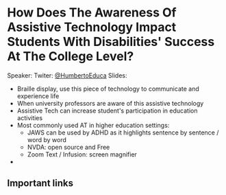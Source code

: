 # How Does The Awareness Of Assistive Technology Impact Students With Disabilities' Success At The College Level?

Speaker:
Twiter: [@HumbertoEduca](https://twitter.com/HumbertoEduca)
Slides:

- Braille display, use this piece of technology to communicate and experience life
- When university professors are aware of this assistive technology 
- Assistive Tech can increase student's participation in education activities
- Most commonly used AT in higher education settings:
    - JAWS can be used by ADHD as it highlights sentence by sentence / word by word
    - NVDA: open source and Free
    - Zoom Text / Infusion: screen magnifier
- 

## Important links
